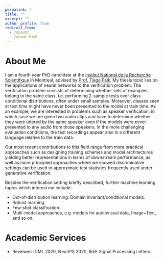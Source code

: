```yaml
---
permalink: /
title: ""
excerpt: ""
author_profile: true
redirect_from: 
  - /about/
  - /about.html
---
```



# About Me

I am a fourth year PhD candidate at the [Institut National de la Recherche Scientifique](http://www.inrs.ca/) in Montreal, advised by [Prof. Tiago Falk](https://scholar.google.ca/citations?user=_i58BPYAAAAJ&hl=en). My thesis topic lies on the applications of neural networks to the verification problem. The verification problem consists of determining whether sets of examples belong to the same class, i.e. performing 2-sample tests over class conditional distributions, often under small samples. Moreover, classes seen at test time might have never been presented to the model at train time. As an example, we are interested in problems such as speaker verification, in which case we are given two audio clips and have to determine whether they were uttered by the same speaker even if the models were never presented to any audio from those speakers. In the more challenging evaluation conditions, the test recordings appear also in a different language relative to the train data.

Our most recent contributions to this field range from more practical approaches such as designing training schemes and model architectures yielding better representations in terms of downstream performance, as well as more principled approaches where we showed discriminative settings can be used to approximate test statistics frequently used under generative verification.

Besides the verification setting briefly described, further machine learning topics which interest me include:

* Out-of-distribution learning: Domain invariant/conditional models.
* Robust learning.
* Few-shot classification.
* Multi-modal approaches, e.g. models for audiovisual data, Image+Text, and so on.


# Academic Services
* Reviewer: ICML 2020, NeurIPS 2020, IEEE Signal Processing Letters.